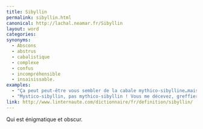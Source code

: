 ```yaml
---
title: Sibyllin
permalink: sibyllin.html
canonical: http://lachal.neamar.fr/Sibyllin
layout: word
categories:
synonyms:
  - Abscons
  - abstrus
  - cabalistique
  - complexe
  - confus
  - incompréhensible
  - insaisissable.
examples:
  - "Ça peut peut-être vous sembler de la cabale mythico-sibylline…mais ce n'en est pas !"
  - "Mystico-sibyllin, pas mythico-sibyllin ! Vous me décevez, greffier… :-)"
link: http://www.linternaute.com/dictionnaire/fr/definition/sibyllin/
---
```


Qui est énigmatique et obscur.

